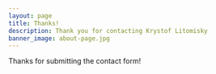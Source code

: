 ```yaml
---
layout: page
title: Thanks!
description: Thank you for contacting Krystof Litomisky
banner_image: about-page.jpg
---
```



Thanks for submitting the contact form!

